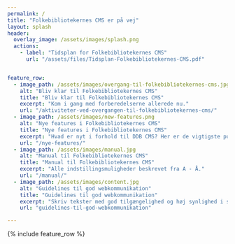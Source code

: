 ```yaml
---
permalink: /
title: "Folkebibliotekernes CMS er på vej"
layout: splash
header:
  overlay_image: /assets/images/splash.png
  actions:
    - label: "Tidsplan for Folkebibliotekernes CMS"
      url: "/assets/files/Tidsplan-Folkebibliotekernes-CMS.pdf"


feature_row:
  - image_path: /assets/images/overgang-til-folkebibliotekernes-cms.jpg
    alt: "Bliv klar til Folkebibliotekernes CMS"
    title: "Bliv klar til Folkebibliotekernes CMS"
    excerpt: "Kom i gang med forberedelserne allerede nu."
    url: "/aktiviteter-ved-overgangen-til-folkebibliotekernes-cms/"
  - image_path: /assets/images/new-features.png
    alt: "Nye features i Folkebibliotekernes CMS"
    title: "Nye features i Folkebibliotekernes CMS"
    excerpt: "Hvad er nyt i forhold til DDB CMS? Her er de vigtigste punkter."
    url: "/nye-features/"
  - image_path: /assets/images/manual.jpg
    alt: "Manual til Folkebibliotekernes CMS"
    title: "Manual til Folkebibliotekernes CMS"
    excerpt: "Alle indstillingsmuligheder beskrevet fra A - Å."
    url: "/manual/"
  - image_path: /assets/images/content.jpg
    alt: "Guidelines til god webkommunikation"
    title: "Guidelines til god webkommunikation"
    excerpt: "Skriv tekster med god tilgængelighed og høj synlighed i søgemaskiner."
    url: "guidelines-til-god-webkommunikation"

---
```


{% include feature_row %}




